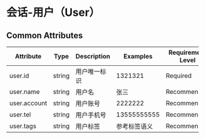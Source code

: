 
# 会话-用户（User）

## Common Attributes

| Attribute | Type | Description | Examples | Requirement Level |
| -- | -- | -- | -- | -- |
| user.id | string | 用户唯一标识 | 1321321 | Required |
| user.name | string | 用户名 | 张三 | Recommended |
| user.account | string | 用户账号 | 2222222 | Recommended |
| user.tel | string | 用户手机号 | 13555555555 | Recommended |
| user.tags | string | 用户标签 | 参考标签语义 | Recommended |
